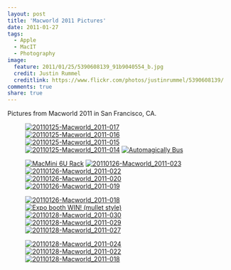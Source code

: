 ```yaml
---
layout: post
title: 'Macworld 2011 Pictures'
date: 2011-01-27
tags:
  - Apple
  - MacIT
  - Photography
image:
  feature: 2011/01/25/5390608139_91b9040554_b.jpg
  credit: Justin Rummel
  creditlink: https://www.flickr.com/photos/justinrummel/5390608139/
comments: true
share: true
---
```

Pictures from Macworld 2011 in San Francisco, CA. 

<figure class="fifth">
<a href="https://www.flickr.com/photos/justinrummel/5390607461/"><img src="http://farm6.static.flickr.com/5011/5390607461_9e4627e92a_t.jpg" title="20110125-Macworld_2011-017" /></a>
<a href="https://www.flickr.com/photos/justinrummel/5390608139/"><img src="http://farm6.static.flickr.com/5015/5390608139_91b9040554_t.jpg" title="20110125-Macworld_2011-016" /></a>
<a href="https://www.flickr.com/photos/justinrummel/5391216010/"><img src="http://farm6.static.flickr.com/5136/5391216010_2a27ea731b_t.jpg" title="20110125-Macworld_2011-015" /></a>
<a href="https://www.flickr.com/photos/justinrummel/5391216510/"><img src="http://farm6.static.flickr.com/5054/5391216510_c5fed8fdbf_t.jpg" title="20110125-Macworld_2011-014" /></a>
<a href="https://www.flickr.com/photos/justinrummel/5394248805/"><img src="http://farm6.static.flickr.com/5220/5394248805_f4ab9a28a7_t.jpg" title="Automagically Bus" /></a>
</figure>
<figure class="fifth">
<a href="https://www.flickr.com/photos/justinrummel/5394250831/"><img src="http://farm6.static.flickr.com/5180/5394250831_6432094020_t.jpg" title="MacMini 6U Rack" /></a>
<a href="https://www.flickr.com/photos/justinrummel/5396102698/"><img src="http://farm6.static.flickr.com/5251/5396102698_31e2fcf2ab_t.jpg" title="20110126-Macworld_2011-023" /></a>
<a href="https://www.flickr.com/photos/justinrummel/5395505937/"><img src="http://farm6.static.flickr.com/5175/5395505937_085bddb14d_t.jpg" title="20110126-Macworld_2011-022" /></a>
<a href="https://www.flickr.com/photos/justinrummel/5395506437/"><img src="http://farm6.static.flickr.com/5097/5395506437_2443a9128a_t.jpg" title="20110126-Macworld_2011-020" /></a>
<a href="https://www.flickr.com/photos/justinrummel/5396104494/"><img src="http://farm6.static.flickr.com/5095/5396104494_1ee1e86e9d_t.jpg" title="20110126-Macworld_2011-019" /></a>
</figure>
<figure class="fifth">
<a href="https://www.flickr.com/photos/justinrummel/5395507443/"><img src="http://farm6.static.flickr.com/5058/5395507443_8449eba0ed_t.jpg" title="20110126-Macworld_2011-018" /></a>
<a href="https://www.flickr.com/photos/justinrummel/5397143542/"><img src="http://farm6.static.flickr.com/5016/5397143542_491f49929c_t.jpg" title="Expo booth WIN!  (mullet style)" /></a>
<a href="https://www.flickr.com/photos/justinrummel/5405874197/"><img src="http://farm6.static.flickr.com/5096/5405874197_c507bec93a_t.jpg" title="20110128-Macworld_2011-030" /></a>
<a href="https://www.flickr.com/photos/justinrummel/5406481252/"><img src="http://farm6.static.flickr.com/5295/5406481252_bec33ee39c_t.jpg" title="20110128-Macworld_2011-029" /></a>
<a href="https://www.flickr.com/photos/justinrummel/5405874925/"><img src="http://farm6.static.flickr.com/5291/5405874925_af768d3df1_t.jpg" title="20110128-Macworld_2011-027" /></a>
</figure>
<figure class="fifth">
<a href="https://www.flickr.com/photos/justinrummel/5406481928/"><img src="http://farm6.static.flickr.com/5216/5406481928_7b78a134c7_t.jpg" title="20110128-Macworld_2011-024" /></a>
<a href="https://www.flickr.com/photos/justinrummel/5405875659/"><img src="http://farm6.static.flickr.com/5053/5405875659_9f2d623389_t.jpg" title="20110128-Macworld_2011-022" /></a>
<a href="https://www.flickr.com/photos/justinrummel/5406482652/"><img src="http://farm6.static.flickr.com/5058/5406482652_83b4faed5d_t.jpg" title="20110128-Macworld_2011-018" /></a>
</figure>
